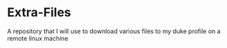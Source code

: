# Extra-Files
A repository that I will use to download various files to my duke profile on a remote linux machine
